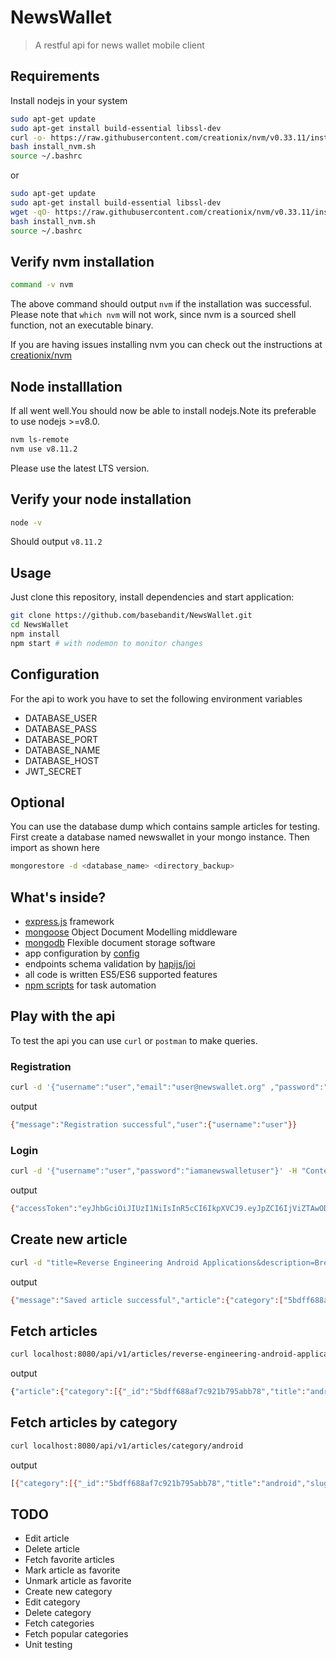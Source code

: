 # NewsWallet

> A restful api for news wallet mobile client

## Requirements

Install nodejs in your system

```bash
sudo apt-get update
sudo apt-get install build-essential libssl-dev
curl -o- https://raw.githubusercontent.com/creationix/nvm/v0.33.11/install.sh | bash
bash install_nvm.sh
source ~/.bashrc
```

or

```bash
sudo apt-get update
sudo apt-get install build-essential libssl-dev
wget -qO- https://raw.githubusercontent.com/creationix/nvm/v0.33.11/install.sh | bash
bash install_nvm.sh
source ~/.bashrc
```

## Verify nvm installation

```bash
command -v nvm
```

The above command should output `nvm` if the installation was successful. Please note that
`which nvm` will not work, since nvm is a sourced shell function, not an executable binary.

If you are having issues installing nvm you can check out the instructions at [creationix/nvm](https://github.com/creationix/nvm)

## Node installlation

If all went well.You should now be able to install nodejs.Note its preferable to use nodejs >=v8.0.

```bash
nvm ls-remote
nvm use v8.11.2
```

Please use the latest LTS version.

## Verify your node installation

```bash
node -v
```

Should output `v8.11.2`

## Usage

Just clone this repository, install dependencies and start application:

```bash
git clone https://github.com/basebandit/NewsWallet.git
cd NewsWallet
npm install
npm start # with nodemon to monitor changes
```

## Configuration

For the api to work you have to set the following environment variables

- DATABASE_USER
- DATABASE_PASS
- DATABASE_PORT
- DATABASE_NAME
- DATABASE_HOST
- JWT_SECRET

## Optional

You can use the database dump which contains sample articles for testing.
First create a database named newswallet in your mongo instance. Then
import as shown here

```bash
mongorestore -d <database_name> <directory_backup>
```

## What's inside?

- [express.js](http://expressjs.com) framework
- [mongoose](https://github.com/Automattic/mongoose) Object Document Modelling middleware
- [mongodb](https://www.mongodb.com/) Flexible document storage software
- app configuration by [config](https://github.com/basebandit/NewsWallet/tree/staging/config)
- endpoints schema validation by [hapijs/joi](https://github.com/hapijs/joi)
- all code is written ES5/ES6 supported features
- [npm scripts](https://github.com/basebandit/NewsWallet/blob/staging/package.json#L9) for task automation

## Play with the api

To test the api you can use `curl` or `postman` to make queries.

### Registration

```bash
curl -d '{"username":"user","email":"user@newswallet.org" ,"password":"iamanewswalletuser"}' -H "Content-Type: application/json" -X POST http://localhost:8080/api/v1/auth/register
```

output

```bash
{"message":"Registration successful","user":{"username":"user"}}
```

### Login

```bash
curl -d '{"username":"user","password":"iamanewswalletuser"}' -H "Content-Type: application/json" -X POST http://localhost:8080/api/v1/auth/login
```

output

```bash
{"accessToken":"eyJhbGciOiJIUzI1NiIsInR5cCI6IkpXVCJ9.eyJpZCI6IjViZTAwODk0N2YzZTNjMjZlYTI3Mjc3YiIsInVzZXJuYW1lIjoidXNlciIsImlhdCI6MTU0MTQwOTAyNywiZXhwIjoxNTQxNDA5Mzg3fQ.ZxQoCiWu208T9uhJf3i7nL_HEzmn-YypvywDEcgq3kE","expiresIn":360}
```

## Create new article

```bash
curl -d "title=Reverse Engineering Android Applications&description=Breaking The Complexity Beyond The Compilerauthor=Basebandit&origin=NsyncLabs&originUrl=https://nsynclabs.org/security/mobile/reversing-android-applications&category=Android" -H "Authorization: Bearer eyJhbGciOiJIUzI1NiIsInR5cCI6IkpXVCJ9.eyJpZCI6IjViZDM4NmIyNjZkYzZkMjcyYTZkNDBmNSIsInVzZXJuYW1lIjoicGFwYSIsImlhdCI6MTU0MTQwOTU4NiwiZXhwIjoxNTQxNDA5OTQ2fQ.Ep5F4cqc8WFj6wgcuyfaYn36DCD8emTIrseqK7_6SOY -H Content-Type: application/x-www-form-urlencoded" -X POST http://localhost:8080/api/v1/articles/
```

output

```bash
{"message":"Saved article successful","article":{"category":["5bdff688af7c921b795abb78"],"views":0,"favoritesCount":0,"_id":"5be00b867f3e3c26ea27277d","title":"Reverse Engineering Android Applications","description":"Breaking The Complexity Beyond The Compilerauthor=Basebandit","author":"","articleImage":"","origin":"NsyncLabs","originUrl":"https://nsynclabs.org/security/mobile/reversing-android-applications","slug":"reverse-engineering-android-applications","createdAt":"2018-11-05T09:21:10.993Z","updatedAt":"2018-11-05T09:21:10.993Z","__v":0}}
```

## Fetch articles

```bash
curl localhost:8080/api/v1/articles/reverse-engineering-android-applications
```

output

```bash
{"article":{"category":[{"_id":"5bdff688af7c921b795abb78","title":"android","slug":"android","__v":0}],"views":0,"favoritesCount":0,"_id":"5be00b867f3e3c26ea27277d","title":"Reverse Engineering Android Applications","description":"Breaking The Complexity Beyond The Compilerauthor=Basebandit","author":"","articleImage":"","origin":"NsyncLabs","originUrl":"https://nsynclabs.org/security/mobile/reversing-android-applications","slug":"reverse-engineering-android-applications","createdAt":"2018-11-05T09:21:10.993Z","updatedAt":"2018-11-05T09:21:10.993Z","__v":0}}
```

## Fetch articles by category

```bash
curl localhost:8080/api/v1/articles/category/android
```

output

```bash
[{"category":[{"_id":"5bdff688af7c921b795abb78","title":"android","slug":"android","__v":0}],"views":0,"favoritesCount":0,"_id":"5bdff688af7c921b795abb79","title":"Reverse Engineering Baseband","description":"Exploiting Android's Baseband Processor With RCE","author":"Basebandit","articleImage":"","origin":"NsyncLab","originUrl":"https://nsynclabs.org/security/web/breaking-the-baseband","slug":"reverse-engineering-baseband","createdAt":"2018-11-05T07:51:36.985Z","updatedAt":"2018-11-05T07:51:36.985Z","__v":0},{"category":[{"_id":"5bdff688af7c921b795abb78","title":"android","slug":"android","__v":0}],"views":0,"favoritesCount":0,"_id":"5bdffae937631f1d70d6ff4a","title":"Reverse Engineering Android Trojan","description":"Banking Trojan The Evil Within","author":"Basebandit","articleImage":"","origin":"NsyncLab","originUrl":"https://nsynclabs.org/security/web/reversing-android-trojans","slug":"reverse-engineering-android-trojan","createdAt":"2018-11-05T08:10:17.866Z","updatedAt":"2018-11-05T08:10:17.866Z","__v":0},{"category":[{"_id":"5bdff688af7c921b795abb78","title":"android","slug":"android","__v":0}],"views":0,"favoritesCount":0,"_id":"5bdffb4d37631f1d70d6ff4b","title":"Reverse Engineering Kotlin Applications","description":"Breaking The Complexity Beyond The Object","author":"Basebandit","articleImage":"","origin":"NsyncLab","originUrl":"https://nsynclabs.org/security/web/reversing-kotlin-applications","slug":"reverse-engineering-kotlin-applications","createdAt":"2018-11-05T08:11:57.524Z","updatedAt":"2018-11-05T08:11:57.524Z","__v":0},{"category":[{"_id":"5bdff688af7c921b795abb78","title":"android","slug":"android","__v":0}],"views":0,"favoritesCount":0,"_id":"5be00b867f3e3c26ea27277d","title":"Reverse Engineering Android Applications","description":"Breaking The Complexity Beyond The Compilerauthor=Basebandit","author":"","articleImage":"","origin":"NsyncLabs","originUrl":"https://nsynclabs.org/security/mobile/reversing-android-applications","slug":"reverse-engineering-android-applications","createdAt":"2018-11-05T09:21:10.993Z","updatedAt":"2018-11-05T09:21:10.993Z","__v":0}]
```

## TODO

- Edit article
- Delete article
- Fetch favorite articles
- Mark article as favorite
- Unmark article as favorite
- Create new category
- Edit category
- Delete category
- Fetch categories
- Fetch popular categories
- Unit testing
